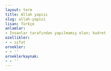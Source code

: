 ```yaml
---
layout: term
title: Allah yapısı
slug: allah-yapisi
lisan: Türkçe
anlamlar:
- İnsanlar tarafından yapılmamış olan; kudret
ozellikler:
- - sıfat
ornekler:
- - ''
orneklerkaynak:
- - ''
---
```

